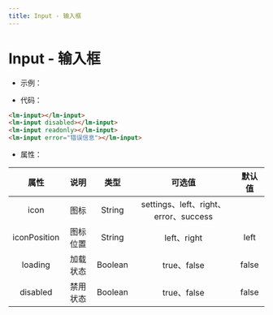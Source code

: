 ```yaml
---
title: Input - 输入框
---
```

# Input - 输入框

* 示例：

<input-demos></input-demos>


* 代码：
```html   
<lm-input></lm-input>
<lm-input disabled></lm-input>
<lm-input readonly></lm-input>
<lm-input error="错误信息"></lm-input>
```
* 属性：

|     属性     |   说明   |  类型   |                可选值                 | 默认值 |
| :----------: | :------: | :-----: | :-----------------------------------: | :----: |
|     icon     |   图标   | String  | settings、left、right、error、success |        |
| iconPosition | 图标位置 | String  |              left、right              |  left  |
|   loading    | 加载状态 | Boolean |              true、false              | false  |
|   disabled   | 禁用状态 | Boolean |              true、false              | false  |